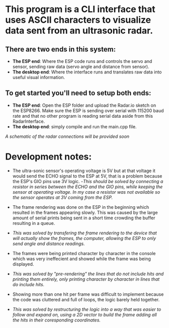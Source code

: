 # This program is a CLI interface that uses ASCII characters to visualize data sent from an ultrasonic radar.

## There are two ends in this system: 

- **The ESP end**: Where the ESP code runs and controls the servo and sensor, sending raw data (servo angle and distance from sensor).
- **The desktop end**: Where the interface runs and translates raw data into useful visual information.

## To get started you'll need to setup both ends:

- **The ESP end**: Open the ESP folder and upload the Radar.io sketch on the ESP8266. Make sure the ESP is sending over serial with 115200 baud rate and that no other program is reading serial data aside from this RadarInterface.
- **The desktop end**: simply compile and run the main.cpp file.

*A schematic of the radar connections will be provided soon*

# Development notes:

- The ultra-sonic sensor's operating voltage is 5V but at that voltage it would send the ECHO signal to the ESP at 5V, that is a problem because the ESP's GIO pins use 3V logic.
 -*This should be solved by connecting a resistor in series between the ECHO and the GIO pins, while keeping the sensor at operating voltage. In my case a resistor was not available so the sensor operates at 3V coming from the ESP.*

- The frame rendering was done on the ESP in the beginning which resulted in the frames appearing slowly. This was caused by the large amount of serial prints being sent in a short time crowding the buffer resulting in a queue.
 - *This was solved by transfering the frame rendering to the device that will actually show the frames, the computer, allowing the ESP to only send angle and distance readings.*

- The frames were being printed character by character in the console which was very ineffecient and showed while the frame was being displayed.
 - *This was solved by "pre-rendering" the lines that do not include hits and printing them entirely, only printing character by character in lines that do include hits.*

- Showing more than one hit per frame was difficult to implement because the code was cluttered and full of loops, the logic barely held together.
 - *This was solved by restructuring the logic into a way that was easier to follow and expand on, using a 2D vector to build the frame adding all the hits in their coresponding coordinates.*
